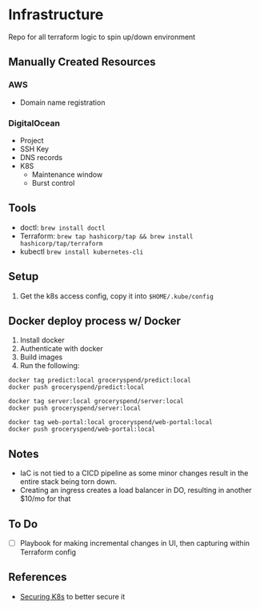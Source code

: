 Infrastructure
===

Repo for all terraform logic to spin up/down environment

Manually Created Resources
---

### AWS
* Domain name registration

### DigitalOcean
* Project
* SSH Key
* DNS records
* K8S
  * Maintenance window
  * Burst control

Tools
---
- doctl: `brew install doctl`
- Terraform: `brew tap hashicorp/tap && brew install hashicorp/tap/terraform`
- kubectl `brew install kubernetes-cli`

Setup
---
1. Get the k8s access config, copy it into `$HOME/.kube/config`

Docker deploy process w/ Docker
---
1. Install docker
2. Authenticate with docker
4. Build images
5. Run the following:

```
docker tag predict:local groceryspend/predict:local
docker push groceryspend/predict:local

docker tag server:local groceryspend/server:local
docker push groceryspend/server:local

docker tag web-portal:local groceryspend/web-portal:local
docker push groceryspend/web-portal:local
```

Notes
---
* IaC is not tied to a CICD pipeline as some minor changes result in the entire stack being torn down.
* Creating an ingress creates a load balancer in DO, resulting in another $10/mo for that

To Do
---
- [ ] Playbook for making incremental changes in UI, then capturing within Terraform config

References
---
- [Securing K8s](https://www.digitalocean.com/community/tutorials/recommended-steps-to-secure-a-digitalocean-kubernetes-cluster) to better secure it
